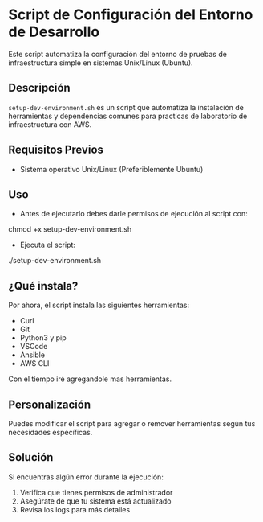 # Script de Configuración del Entorno de Desarrollo

Este script automatiza la configuración del entorno de pruebas de infraestructura simple en sistemas Unix/Linux (Ubuntu).

## Descripción

`setup-dev-environment.sh` es un script que automatiza la instalación de herramientas y dependencias comunes para practicas de laboratorio de infraestructura con AWS.

## Requisitos Previos

- Sistema operativo Unix/Linux (Preferiblemente Ubuntu)


## Uso

- Antes de ejecutarlo debes darle permisos de ejecución al script con:

chmod +x setup-dev-environment.sh

- Ejecuta el script:

./setup-dev-environment.sh


## ¿Qué instala?

Por ahora, el script instala las siguientes herramientas:

- Curl
- Git
- Python3 y pip
- VSCode
- Ansible
- AWS CLI

Con el tiempo iré agregandole mas herramientas.

## Personalización

Puedes modificar el script para agregar o remover herramientas según tus necesidades específicas. 


## Solución

Si encuentras algún error durante la ejecución:

1. Verifica que tienes permisos de administrador
2. Asegúrate de que tu sistema está actualizado
3. Revisa los logs para más detalles